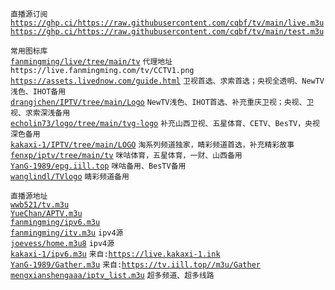 `直播源订阅`  
[`https://ghp.ci/https://raw.githubusercontent.com/cqbf/tv/main/live.m3u`](https://ghp.ci/https://raw.githubusercontent.com/cqbf/tv/main/live.m3u)  
[`https://ghp.ci/https://raw.githubusercontent.com/cqbf/tv/main/test.m3u`](https://ghp.ci/https://raw.githubusercontent.com/cqbf/tv/main/test.m3u)  

`常用图标库`  
[`fanmingming/live/tree/main/tv`](https://github.com/fanmingming/live/tree/main/tv)   `代理地址 https://live.fanmingming.com/tv/CCTV1.png`  
[`https://assets.livednow.com/guide.html`](https://assets.livednow.com/guide.html) `卫视首选、求索首选；央视全透明、NewTV浅色、IHOT备用`  
[`drangjchen/IPTV/tree/main/Logo`](https://github.com/drangjchen/IPTV/tree/main/Logo) `NewTV浅色、IHOT首选、补充重庆卫视；央视、卫视、求索深浅备用`  
[`echolin73/logo/tree/main/tvg-logo`](https://github.com/echolin73/logo/tree/main/tvg-logo) `补充山西卫视、五星体育、CETV、BesTV，央视深色备用`  
[`kakaxi-1/IPTV/tree/main/LOGO`](https://github.com/kakaxi-1/IPTV/tree/main/LOGO) `淘系列频道独家，睛彩频道首选，补充精彩故事`  
[`fenxp/iptv/tree/main/tv`](https://github.com/fenxp/iptv/tree/main/tv) `咪咕体育，五星体育，一财、山西备用`  
[`YanG-1989/epg.iill.top`](https://epg.iill.top) `咪咕备用、BesTV备用`  
[`wanglindl/TVlogo`](https://github.com/wanglindl/TVlogo) `睛彩频道备用`  

`直播源地址`  
[`wwb521/tv.m3u`](https://github.com/wwb521/live/blob/main/tv.m3u)   
[`YueChan/APTV.m3u`](https://github.com/YueChan/Live/blob/main/APTV.m3u)  
[`fanmingming/ipv6.m3u`](https://github.com/fanmingming/live/blob/main/tv/m3u/ipv6.m3u)  
[`fanmingming/itv.m3u`](https://github.com/fanmingming/live/blob/main/tv/m3u/itv.m3u)  `ipv4源`  
[`joevess/home.m3u8`](https://github.com/joevess/IPTV/blob/main/home.m3u8)  `ipv4源`  
[`kakaxi-1/ipv6.m3u`](https://github.com/kakaxi-1/IPTV/blob/main/ipv6.m3u)  `来自:`[`https://live.kakaxi-1.ink`](https://live.kakaxi-1.ink)  
[`YanG-1989/Gather.m3u`](https://github.com/YanG-1989/m3u/blob/main/Gather.m3u)  `来自:`[`https://tv.iill.top//m3u/Gather`](https://tv.iill.top//m3u/Gather)  
[`mengxianshengaaa/iptv_list.m3u`](https://github.com/mengxianshengaaa/IPTV/blob/main/iptv_list.m3u)  `超多频道、超多线路`
